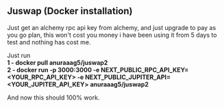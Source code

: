 ## Juswap (Docker installation)

Just get an alchemy rpc api key from alchemy, and just upgrade to pay as you go plan, this won't cost you money i have been using it from 5 days to test and nothing has cost me.

Just run <br>
**1 - docker pull anuraaag5/juswap2** <br>
**2 - docker run -p 3000:3000 -e NEXT_PUBLIC_RPC_API_KEY=<YOUR_RPC_API_KEY> -e NEXT_PUBLIC_JUPITER_API=<YOUR_JUPITER_API_KEY> anuraaag5/juswap2**
<br>

And now this should 100% work.


